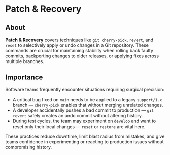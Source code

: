 # Patch & Recovery

## **About**

**Patch & Recovery** covers techniques like `git cherry-pick`, `revert`, and `reset` to selectively apply or undo changes in a Git repository. These commands are crucial for maintaining stability when rolling back faulty commits, backporting changes to older releases, or applying fixes across multiple branches.

## **Importance**

Software teams frequently encounter situations requiring surgical precision:

* A critical bug fixed on `main` needs to be applied to a legacy `support/1.x` branch — `cherry-pick` enables that without merging unrelated changes.
* A developer accidentally pushes a bad commit to production — `git revert` safely creates an undo commit without altering history.
* During test cycles, the team may experiment on `develop` and want to reset only their local changes — `reset` or `restore` are vital here.

These practices reduce downtime, limit blast radius from mistakes, and give teams confidence in experimenting or reacting to production issues without compromising history.
